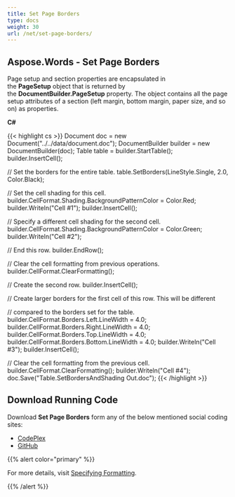 ```yaml
---
title: Set Page Borders
type: docs
weight: 30
url: /net/set-page-borders/
---
```


## **Aspose.Words - Set Page Borders**
Page setup and section properties are encapsulated in the **PageSetup** object that is returned by the **DocumentBuilder.PageSetup** property. The object contains all the page setup attributes of a section (left margin, bottom margin, paper size, and so on) as properties. 

**C#**

{{< highlight cs >}}
Document doc = new Document("../../data/document.doc");
DocumentBuilder builder = new DocumentBuilder(doc);
Table table = builder.StartTable();
builder.InsertCell();

// Set the borders for the entire table.
table.SetBorders(LineStyle.Single, 2.0, Color.Black);

// Set the cell shading for this cell.
builder.CellFormat.Shading.BackgroundPatternColor = Color.Red;
builder.Writeln("Cell #1");
builder.InsertCell();

// Specify a different cell shading for the second cell.
builder.CellFormat.Shading.BackgroundPatternColor = Color.Green;
builder.Writeln("Cell #2");

// End this row.
builder.EndRow();

// Clear the cell formatting from previous operations.
builder.CellFormat.ClearFormatting();

// Create the second row.
builder.InsertCell();

// Create larger borders for the first cell of this row. This will be different

// compared to the borders set for the table.
builder.CellFormat.Borders.Left.LineWidth = 4.0;
builder.CellFormat.Borders.Right.LineWidth = 4.0;
builder.CellFormat.Borders.Top.LineWidth = 4.0;
builder.CellFormat.Borders.Bottom.LineWidth = 4.0;
builder.Writeln("Cell #3");
builder.InsertCell();

// Clear the cell formatting from the previous cell.
builder.CellFormat.ClearFormatting();
builder.Writeln("Cell #4");
doc.Save("Table.SetBordersAndShading Out.doc");
{{< /highlight >}}
## **Download Running Code**
Download **Set Page Borders** form any of the below mentioned social coding sites:

- [CodePlex](https://asposenpoi.codeplex.com/downloads/get/1475296)
- [GitHub](https://github.com/aspose-words/Aspose.Words-for-.NET/releases/download/Aspose.Words_Features_Missing_in_NPOI_v_1.0/Set.Page.Borders.Aspose.Words.zip)

{{% alert color="primary" %}} 

For more details, visit [Specifying Formatting](http://www.aspose.com/docs/display/wordsnet/Specifying+Formatting).

{{% /alert %}}
